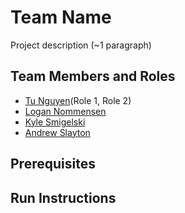 # Team Name

Project description (~1 paragraph)

## Team Members and Roles

* [Tu Nguyen](https://nhutu1911.github.io/CIS350-HW2-NGUYEN/)(Role 1, Role 2)
* [Logan Nommensen](https://github.com/muzak23/CIS350-HW2-Nommensen)
* [Kyle Smigelski](https://github.com/kylesmigelski/CIS350-HW2-Smigelski)
* [Andrew Slayton](https://github.com/Andrewslayton/CIS350-HW2-SLAYTON/blob/main/README.md)

## Prerequisites

## Run Instructions
